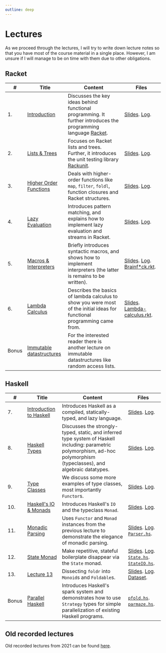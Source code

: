 ```yaml
---
outline: deep
---
```

# Lectures

As we proceed through the lectures, I will try to write down lecture notes so that you have most of
the course material in a single place. However, I am unsure if I will manage to be on time with them
due to other obligations.

## Racket

| # | Title | Content | Files |
|-|-|-|-|
|1. | [Introduction](lecture01) | Discusses the key ideas behind functional programming. It further introduces the programming language [Racket](https://racket-lang.org/).  | [Slides](/lectures/lecture01.pdf).  [Log](/code/lecture01.rkt).  |
| 2. | [Lists & Trees](lecture02) | Focuses on Racket lists and trees. Further, it introduces the unit testing library [Rackunit](https://docs.racket-lang.org/rackunit/index.html). | [Slides](/lectures/lecture02.pdf).  [Log](/code/lecture02.rkt).|
| 3. | [Higher Order Functions](lecture03) | Deals with higher-order functions like `map`, `filter`, `foldl`, function closures and Racket structures.| [Slides](/lectures/lecture03.pdf).  [Log](/code/lecture03.rkt).|
| 4. | [Lazy Evaluation](lecture04) | Introduces pattern matching, and explains how to implement lazy evaluation and streams in Racket. | [Slides](/lectures/lecture04.pdf).  [Log](/code/lecture04.rkt).|
| 5. | [Macros & Interpreters](lecture05) | Briefly introduces syntactic macros, and shows how to implement interpreters (the latter is remains to be written). | [Slides](/lectures/lecture05.pdf).  [Log](/code/lecture05.rkt).  [Brainf*ck.rkt](/code/lecture05-brainfuck.rkt). |
| 6. | [Lambda Calculus](lecture06) | Describes the basics of lambda calculus to show you were most of the initial ideas for functional programming came from. | [Slides](/lectures/lecture06.pdf).  [Lambda-calculus.rkt](/code/lambda-calculus.rkt). |
| Bonus | [Immutable datastructures](bonus) | For the interested reader there is another lecture on immutable datastructures like random access lists. |

## Haskell

| # | Title | Content | Files |
|-|-|-|-|
| 7. | [Introduction to Haskell](lecture07) | Introduces Haskell as a compiled, statically-typed, and lazy language. | [Slides](/lectures/lecture07.pdf).  [Log](/code/lecture07.hs). |
| 8. | [Haskell Types](lecture08) | Discusses the strongly-typed, static, and inferred type system of Haskell including: parametric polymorphism, ad-hoc polymorphism (typeclasses), and algebraic datatypes. | [Slides](/lectures/lecture08.pdf).  [Log](/code/lecture08.hs). |
| 9. | [Type Classes](lecture09) | We discuss some more examples of type classes, most importantly `Functor`s. | [Slides](/lectures/lecture09.pdf).  [Log](/code/lecture09.hs).|
| 10. | [Haskell's IO & Monads](lecture10) | Introduces Haskell's `IO` and the typeclass `Monad`. | [Slides](/lectures/lecture10.pdf).  [Log](/code/lecture10.hs).|
| 11. | [Monadic Parsing](lecture11) | Uses `Functor` and `Monad` instances from the previous lecture to demonstrate the elegance of monadic parsing. | [Slides](/lectures/lecture11.pdf).  [Log](/code/lecture11.hs).  [`Parser.hs`](/code/Parser.hs). |
| 12. | [State Monad](lecture12) | Make repetitive, stateful boilerplate disappear via the `State` monad. | [Slides](/lectures/lecture12.pdf).  [Log](/code/lecture12.hs).  [`State.hs`](/code/State.hs).  [`StateIO.hs`](/code/StateIO.hs). |
| 13. | [Lecture 13](lecture13) | Dissecting `foldr` into `Monoid`s and `Foldable`s. | [Slides](/lectures/lecture13.pdf).  [Log](/code/lecture13.hs).  [Dataset](/code/FUP-hw.csv). |
| Bonus | [Parallel Haskell](lecture14) | Introduces Haskell's spark system and demonstrates how to use `Strategy` types for simple parallelization of existing Haskell programs. | [`pfold.hs`](/code/pfold.hs).  [`parmaze.hs`](/code/parmaze.hs).|

## Old recorded lectures

Old recorded lectures from 2021 can be found [here](https://cw.fel.cvut.cz/b202/courses/fup/lectures/start).


